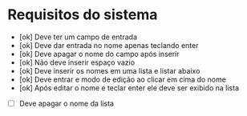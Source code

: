 # Requisitos do sistema

* [ok] Deve ter um campo de entrada
* [ok] Deve dar entrada no nome apenas teclando enter
* [ok] Deve apagar o nome do campo após inserir
* [ok] Não deve inserir espaço vazio
* [ok] Deve inserir os nomes em uma lista e listar abaixo
* [ok] Deve entrar e modo de edição ao clicar em cima do nome
* [ok] Após editar o nome e teclar enter ele deve ser exibido na lista
* [ ] Deve apagar o nome da lista
